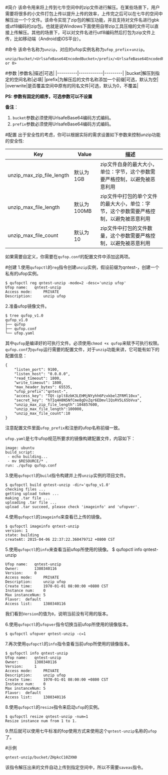 #简介
该命令用来将上传到七牛空间中的zip文件进行解压。在某些场景下，用户需要将很多的小文件打包上传以提升上传的效率，上传完之后可以在七牛的空间中解压出一个个文件。该命令实现了zip包的解压功能，并且支持对文件名进行gbk或utf8编码的zip包。也就是说Windows下面使用自带zip工具压缩的文件可以直接上传解压。其他的场景下，可以对文件名进行utf8编码然后打包为zip文件上传，比如移动端（Android或iOS平台）。

#命令
该命令名称为`unzip`，对应的ufop实例名称为`ufop_prefix`+`unzip`。
```
unzip/bucket/<UrlsafeBase64EncodedBucket>/prefix/<UrlsafeBase64EncodedPrefix>/overwrite/<1 or 0>
```

#参数
|参数名|描述|可选|
|----------|------------|---------|
|bucket|解压到指定的空间名称|必填|
|prefix|为解压后的文件名称添加一个前缀|可选，默认为空|
|overwrite|是否覆盖空间中原有的同名文件|可选，默认为0，不覆盖|

**PS: 参数有固定的顺序，可选参数可以不设置**

**备注**：

1. `bucket`参数必须使用UrlsafeBase64编码方式编码。
2. `prefix`参数必须使用UrlsafeBase64编码方式编码。

#配置
出于安全性的考虑，你可以根据实际的需求设置如下参数来控制unzip功能的安全性:

|Key|Value|描述|
|-------|---------|-------------|
|unzip_max_zip_file_length|默认为1GB|zip文件自身的最大大小，单位：字节，这个参数需要严格控制，以避免被恶意利用|
|unzip_max_file_length|默认为100MB|zip文件中打包的单个文件的最大大小，单位：字节，这个参数需要严格控制，以避免被恶意利用|
|unzip_max_file_count|默认为10|zip文件中打包的文件数量，这个参数需要严格控制，以避免被恶意利用|

如果需要自定义，你需要在`qufop.conf`的配置文件中添加这两项。

#创建
1.使用`qufopctl`的`reg`指令创建`unzip`实例，假设前缀为qntest-，创建一个私有的ufop实例。
```
$ qufopctl reg qntest-unzip -mode=2 -desc='unzip ufop'
Ufop name:	 qntest-unzip
Access mode:	 PRIVATE
Description:	 unzip ufop
```

2.准备ufop镜像文件。
```
$ tree qufop_v1.0
qufop_v1.0
├── qufop
├── qufop.conf
└── ufop.yaml
```
其中`qufop`是编译好的可执行文件。必须使用`chmod +x qufop`来赋予可执行权限。`qufop.conf`为`qufop`运行需要的配置文件，对于`unzip`功能来讲，它可能有如下的配置信息：
```
{
    "listen_port": 9100,
    "listen_host": "0.0.0.0",
    "read_timeout": 1800,
    "write_timeout": 1800,
    "max_header_bytes": 65535,
    "ufop_prefix":"qntest-",
    "access_key": "TQt-iplt8zbK3LEHMjNYyhh6PzxkbelZFRMl10xx",
    "secret_key": "hTIq4H8N5NfCme8gDvZqr6EDmvlIQsRV5L65bVva",
    "unzip_max_zip_file_length":104857600,
    "unzip_max_file_length":100000,
    "unzip_max_file_count":10
}
```
注意配置文件里面`ufop_prefix`和注册的ufop名称前缀一致。

`ufop.yaml`是七牛ufop规范所要求的镜像构建配置文件，内容如下：
```
image: ubuntu
build_script:
 - echo building...
 - mv $RESOURCE/* .
run: ./qufop qufop.conf
```

3.使用`qufopctl`的`build`指令构建并上传`unzip`实例的项目文件。
```
$ qufopctl build qntest-unzip -dir='qufop_v1.0'
checking files ...
getting upload token ...
making .tar file ...
uploading .tar file ...
upload .tar succeed, please check 'imageinfo' and 'ufopver'.
```

4.使用`qufopctl`的`imageinfo`来查看已上传的镜像。
```
$ qufopctl imageinfo qntest-unzip
version: 1
state: building
createAt: 2015-04-06 22:37:22.360479712 +0800 CST
```

5.使用`qufopctl`的`info`来查看当前ufop所使用的镜像。
$ qufopctl info qntest-unzip
```
Ufop name:	 qntest-unzip
Owner:		 1380340116
Version:	 0
Access mode:	 PRIVATE
Description:	 unzip ufop
Create time:	 1970-01-01 08:00:00 +0800 CST
Instance num:	 0
Max instanceNum: 5
Flavor:	 default
Access list:	 1380340116
```
我们看到`Version`的值为`0`，说明当前没有可用的版本。

6.使用`qufopctl`的`ufopver`指令切换当前ufop所使用的镜像版本。
```
$ qufopctl ufopver qntest-unzip -c=1
```

7.再次使用`qufopctl`的`info`指令查看当前ufop所使用的镜像版本。
```
$ qufopctl info qntest-unzip
Ufop name:	 qntest-unzip
Owner:		 1380340116
Version:	 1
Access mode:	 PRIVATE
Description:	 unzip ufop
Create time:	 1970-01-01 08:00:00 +0800 CST
Instance num:	 0
Max instanceNum: 5
Flavor:	 default
Access list:	 1380340116
```

8.使用`qufopctl`的`resize`指令来启动`ufop`的实例。
```
$ qufopctl resize qntest-unzip -num=1
Resize instance num from 1 to 1.
```

9.然后就可以使用七牛标准的fop使用方式来使用这个`qntest-unzip`名称的`ufop` 了。


#示例
```
qntest-unzip/bucket/ZHpkcC10ZXN0
```
该指令解压出来的文件自动上传到指定空间中，所以不需要`saveas`指令。
